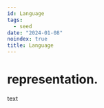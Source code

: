 ```yaml
---
id: Language
tags:
  - seed
date: "2024-01-08"
noindex: true
title: Language
---
```

# representation.

text
